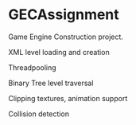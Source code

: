 # GECAssignment

Game Engine Construction project.

XML level loading and creation

Threadpooling

Binary Tree level traversal

Clipping textures, animation support

Collision detection
